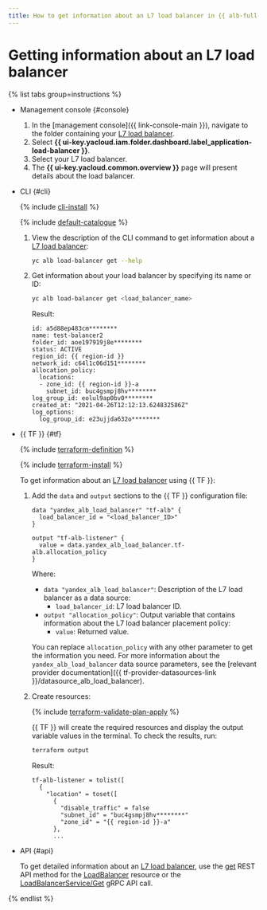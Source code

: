 ```yaml
---
title: How to get information about an L7 load balancer in {{ alb-full-name }}
---
```


# Getting information about an L7 load balancer

{% list tabs group=instructions %}

- Management console {#console}

  1. In the [management console]({{ link-console-main }}), navigate to the folder containing your [L7 load balancer](../concepts/application-load-balancer.md).
  1. Select **{{ ui-key.yacloud.iam.folder.dashboard.label_application-load-balancer }}**.
  1. Select your L7 load balancer.
  1. The **{{ ui-key.yacloud.common.overview }}** page will present details about the load balancer.

- CLI {#cli}

  {% include [cli-install](../../_includes/cli-install.md) %}

  {% include [default-catalogue](../../_includes/default-catalogue.md) %}

  1. View the description of the CLI command to get information about a [L7 load balancer](../concepts/application-load-balancer.md):

      ```bash
      yc alb load-balancer get --help
      ```

  1. Get information about your load balancer by specifying its name or ID:

      ```bash
      yc alb load-balancer get <load_balancer_name>
      ```

      Result:

      ```text
      id: a5d88ep483cm********
      name: test-balancer2
      folder_id: aoe197919j8e********
      status: ACTIVE
      region_id: {{ region-id }}
      network_id: c64l1c06d151********
      allocation_policy:
        locations:
        - zone_id: {{ region-id }}-a
          subnet_id: buc4gsmpj8hv********
      log_group_id: eolul9ap0bv0********
      created_at: "2021-04-26T12:12:13.624832586Z"
      log_options:
        log_group_id: e23ujjda632o********
      ```

- {{ TF }} {#tf}

  {% include [terraform-definition](../../_tutorials/_tutorials_includes/terraform-definition.md) %}

  {% include [terraform-install](../../_includes/terraform-install.md) %}

  To get information about an [L7 load balancer](../concepts/application-load-balancer.md) using {{ TF }}:

  1. Add the `data` and `output` sections to the {{ TF }} configuration file:

      ```hcl
      data "yandex_alb_load_balancer" "tf-alb" {
        load_balancer_id = "<load_balancer_ID>"
      }

      output "tf-alb-listener" {
        value = data.yandex_alb_load_balancer.tf-alb.allocation_policy
      }
      ```

      Where:

      * `data "yandex_alb_load_balancer"`: Description of the L7 load balancer as a data source:
         * `load_balancer_id`: L7 load balancer ID.
      * `output "allocation_policy"`: Output variable that contains information about the L7 load balancer placement policy:
         * `value`: Returned value.

     You can replace `allocation_policy` with any other parameter to get the information you need. For more information about the `yandex_alb_load_balancer` data source parameters, see the [relevant provider documentation]({{ tf-provider-datasources-link }}/datasource_alb_load_balancer).

  1. Create resources:

      {% include [terraform-validate-plan-apply](../../_tutorials/_tutorials_includes/terraform-validate-plan-apply.md) %}

      {{ TF }} will create the required resources and display the output variable values in the terminal. To check the results, run:

      ```bash
      terraform output
      ```

      Result:

      ```text
      tf-alb-listener = tolist([
        {
          "location" = toset([
            {
              "disable_traffic" = false
              "subnet_id" = "buc4gsmpj8hv********"
              "zone_id" = "{{ region-id }}-a"
            },
            ...
      ```

- API {#api}

  To get detailed information about an [L7 load balancer](../concepts/application-load-balancer.md), use the [get](../api-ref/LoadBalancer/get.md) REST API method for the [LoadBalancer](../api-ref/LoadBalancer/index.md) resource or the [LoadBalancerService/Get](../api-ref/grpc/LoadBalancer/get.md) gRPC API call.

{% endlist %}